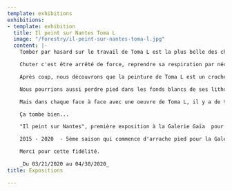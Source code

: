 ```yaml
---
template: exhibitions
exhibitions:
- template: exhibition
  title: Il peint sur Nantes Toma L
  image: "/forestry/il-peint-sur-nantes-toma-l.jpg"
  content: |-
    Tomber par hasard sur le travail de Toma L est la plus belle des chutes!

    Chuter c'est être arrêté de force, reprendre sa respiration par nécessité avant de se remettre sur pied et comprendre là où l'on s'est fait mal.

    Après coup, nous découvrons que la peinture de Toma L est un croche pied facétieux du bonhomme qui malicieusement s'amuse de notre gamelle dans un tintamarre incroyable de couleurs.

    Nous pourrions aussi perdre pied dans les fonds blancs de ses lithos maculées par ses contours de velours noirs ou ses flaques d'encre.

    Mais dans chaque face à face avec une oeuvre de Toma L, il y a de toute façon une histoire à tiroir à dé-nicher.

    Ça tombe bien...

    "Il peint sur Nantes", première exposition à la Galerie Gaïa  pour Toma L, comme une pause à la maison, dans son pied à terre.

    2015 - 2020  - 5ème saison qui commence d'arrache pied pour la Galerie Gaïa.

    Merci pour cette fidélité.

    _Du 03/21/2020 au 04/30/2020_
title: Expositions

---
```

